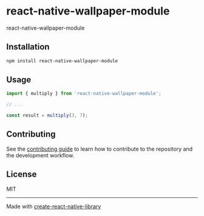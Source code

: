# react-native-wallpaper-module

react-native-wallpaper-module

## Installation

```sh
npm install react-native-wallpaper-module
```

## Usage


```js
import { multiply } from 'react-native-wallpaper-module';

// ...

const result = multiply(3, 7);
```


## Contributing

See the [contributing guide](CONTRIBUTING.md) to learn how to contribute to the repository and the development workflow.

## License

MIT

---

Made with [create-react-native-library](https://github.com/callstack/react-native-builder-bob)
